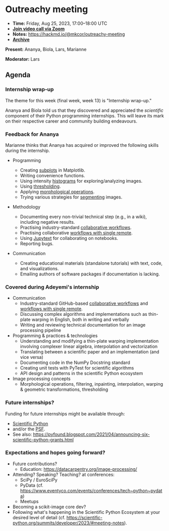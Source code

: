 # Outreachy meeting

- **Time:** Friday, Aug 25, 2023, 17:00–18:00 UTC
- **[Join video call via Zoom](https://us06web.zoom.us/j/88060567580?pwd=THRpaWFnSFNwK0Fycy9FVk5RYnV5UT09)**
- **Notes:** https://hackmd.io/@mkcor/outreachy-meeting
- **[Archive](https://github.com/scikit-image/skimage-archive/internships/Outreachy_2023-05/)**

**Present:** Ananya, Biola, Lars, Marianne

**Moderator:** Lars


## Agenda

### Internship wrap-up

The theme for this week (final week, week 13) is "Internship wrap-up."

Ananya and Biola told us that they discovered and appreciated the *scientific* component of their Python programming internships. This will leave its mark on their respective career and community building endeavours.

### Feedback for Ananya

Marianne thinks that Ananya has acquired or improved the following skills during the internship.

* Programming
    * Creating [subplots](https://matplotlib.org/stable/api/_as_gen/matplotlib.pyplot.subplots.html) in Matplotlib.
    * Writing convenience functions.
    * Using intensity [histograms](https://scikit-image.org/docs/stable/api/skimage.exposure.html#skimage.exposure.histogram) for exploring/analyzing images.
    * Using [thresholding](https://scikit-image.org/docs/stable/auto_examples/segmentation/plot_thresholding.html).
    * Applying [morphological operations](https://scikit-image.org/docs/stable/auto_examples/applications/plot_morphology.html).
    * Trying various strategies for [segmenting](https://scikit-image.org/docs/stable/api/skimage.segmentation.html) images.

* Methodology
    * Documenting every non-trivial technical step (e.g., in a wiki), including negative results.
    * Practising industry-standard [collaborative workflows](https://www.atlassian.com/git/tutorials/comparing-workflows/feature-branch-workflow).
    * Practising collaborative [workflows with single remote](https://softwareengineering.stackexchange.com/questions/334488/code-review-workflow-where-pull-request-author-must-merge).
    * Using [Jupytext](https://jupytext.readthedocs.io/en/latest/index.html) for collaborating on notebooks.
    * Reporting bugs.

* Communication
    * Creating educational materials (standalone tutorials) with text, code, and visualizations.
    * Emailing authors of software packages if documentation is lacking.

### Covered during Adeyemi's internship

- Communication
    - Industry-standard GitHub-based [collaborative workflows](https://www.atlassian.com/git/tutorials/comparing-workflows/feature-branch-workflow) and [workflows with single remote](https://softwareengineering.stackexchange.com/questions/334488/code-review-workflow-where-pull-request-author-must-merge).
    - Discussing complex algorithms and implementations such as thin-plate warping in English, both in writing and verbally
    - Writing and reviewing technical documentation for an image processing pipeline
- Programming & practices & technologies
    - Understanding and modifying a thin-plate warping implementation involving complexer linear algebra, interpolation and vectorization
    - Translating between a scientific paper and an implementation (and vice versa)
    - Documenting code in the NumPy Docstring standard
    - Creating unit tests with PyTest for scientific algorithms
    - API design and patterns in the scientific Python ecosystem
- Image processing concepts
    - Morphological operations, filtering, inpainting, interpolation, warping & geometric transformations, thresholding

### Future internships?

Funding for future internships might be available through:

* [Scientific Python](https://scientific-python.org/)
* and/or the [PSF](https://www.python.org/psf/grants/).
* See also: https://pyfound.blogspot.com/2021/04/announcing-six-scientific-python-grants.html

### Expectations and hopes going forward?

- Future contributions?
  * Education: https://datacarpentry.org/image-processing/
- Attending? Speaking? Teaching? at conferences:
  * SciPy / EuroSciPy
  * PyData (cf. https://www.eventyco.com/events/conferences/tech~python~pydata)
  * Meetups
- Becoming a scikit-image core dev?
- Following what's happening in the Scientific Python Ecosystem at your desired level of detail (cf. https://scientific-python.org/summits/developer/2023/#meeting-notes).
